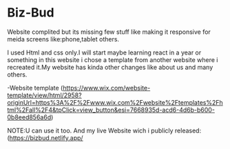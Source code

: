 # Biz-Bud
Website complited but its missing few stuff like making it responsive for meida screens like:phone,tablet others.



I used Html and css only.I will start maybe learning react in a year or something in this website i chose a template from another website where i recreated it.My website has kinda other changes like about us and many others.



-Website template (https://www.wix.com/website-template/view/html/2958?originUrl=https%3A%2F%2Fwww.wix.com%2Fwebsite%2Ftemplates%2Fhtml%2Fall%2F4&tpClick=view_button&esi=7668935d-acd6-4d6b-b600-0b8eed856a6d)


NOTE:U can use it too. And my live Website wich i publicly released:(https://bizbud.netlify.app/
